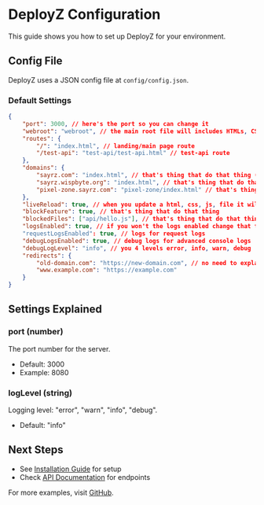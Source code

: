 # DeployZ Configuration

This guide shows you how to set up DeployZ for your environment.

## Config File

DeployZ uses a JSON config file at `config/config.json`.

### Default Settings

```json
{
    "port": 3000, // here's the port so you can change it
    "webroot": "webroot", // the main root file will includes HTMLs, CSS, JS and whatever you put in it
    "routes": {
        "/": "index.html", // landing/main page route
        "/test-api": "test-api/test-api.html" // test-api route
    },
    "domains": {
        "sayrz.com": "index.html", // that's thing that do that thing (ITS JUST PER DOMAIN FEATURES READ IT IN README.md lazy to explain)
        "sayrz.wispbyte.org": "index.html", // that's thing that do that thing 
        "pixel-zone.sayrz.com": "pixel-zone/index.html" // that's thing that do that thing 
    },
    "liveReload": true, // when you update a html, css, js, file it will be automatically synced to the latest update you did to the file
    "blockFeature": true, // that's thing that do that thing 
    "blockedFiles": ["api/hello.js"], // that's thing that do that thing 
    "logsEnabled": true, // if you won't the logs enabled change that to false :) then no more logs 
    "requestLogsEnabled": true, // logs for request logs 
    "debugLogsEnabled": true, // debug logs for advanced console logs 
    "debugLogLevel": "info", // you 4 levels error, info, warn, debug 
    "redirects": {
        "old-domain.com": "https://new-domain.com", // no need to explain
        "www.example.com": "https://example.com"
    }
}
```

## Settings Explained

### port (number)

The port number for the server.

- Default: 3000
- Example: 8080

### logLevel (string)

Logging level: "error", "warn", "info", "debug".

- Default: "info"

## Next Steps

- See [Installation Guide](#installation) for setup
- Check [API Documentation](#api) for endpoints

For more examples, visit [GitHub](https://github.com/sayrzs/deployz).
